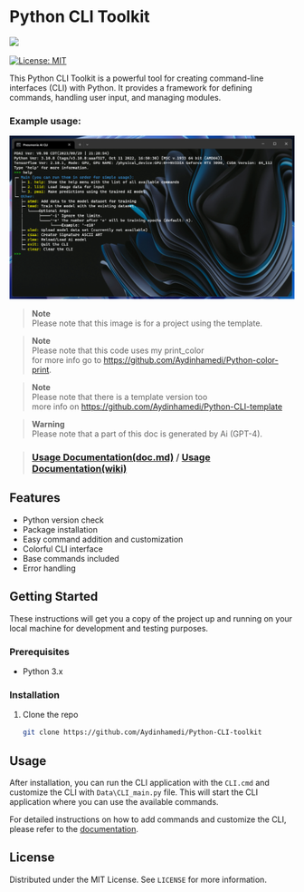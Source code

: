 # Python CLI Toolkit
<img src="https://img.shields.io/badge/Python-FFD43B?style=for-the-badge&logo=python&logoColor=blue"/>

[![License: MIT](https://img.shields.io/badge/License-MIT-yellow.svg)](https://opensource.org/licenses/MIT)

This Python CLI Toolkit is a powerful tool for creating command-line interfaces (CLI) with Python. It provides a framework for defining commands, handling user input, and managing modules. 

### Example usage:

![Example](Screenshot.png)  

> **Note**\
>  Please note that this image is for a project using the template.

>  **Note**\
>  Please note that this code uses my print_color\
>  for more info go to https://github.com/Aydinhamedi/Python-color-print.

>  **Note**\
>  Please note that there is a template version too\
>  more info on https://github.com/Aydinhamedi/Python-CLI-template

>  **Warning**\
>  Please note that a part of this doc is generated by Ai (GPT-4).

> ### [Usage Documentation(doc.md)](doc.md) / [Usage Documentation(wiki)](https://github.com/Aydinhamedi/Python-CLI-toolkit/wiki)

## Features

- Python version check
- Package installation
- Easy command addition and customization
- Colorful CLI interface
- Base commands included
- Error handling

## Getting Started

These instructions will get you a copy of the project up and running on your local machine for development and testing purposes.

### Prerequisites

- Python 3.x

### Installation

1. Clone the repo
   ```sh
   git clone https://github.com/Aydinhamedi/Python-CLI-toolkit
   ```

## Usage

After installation, you can run the CLI application with the `CLI.cmd` and customize the CLI with `Data\CLI_main.py` file. This will start the CLI application where you can use the available commands.

For detailed instructions on how to add commands and customize the CLI, please refer to the [documentation](doc.md).

## License

Distributed under the MIT License. See `LICENSE` for more information.
